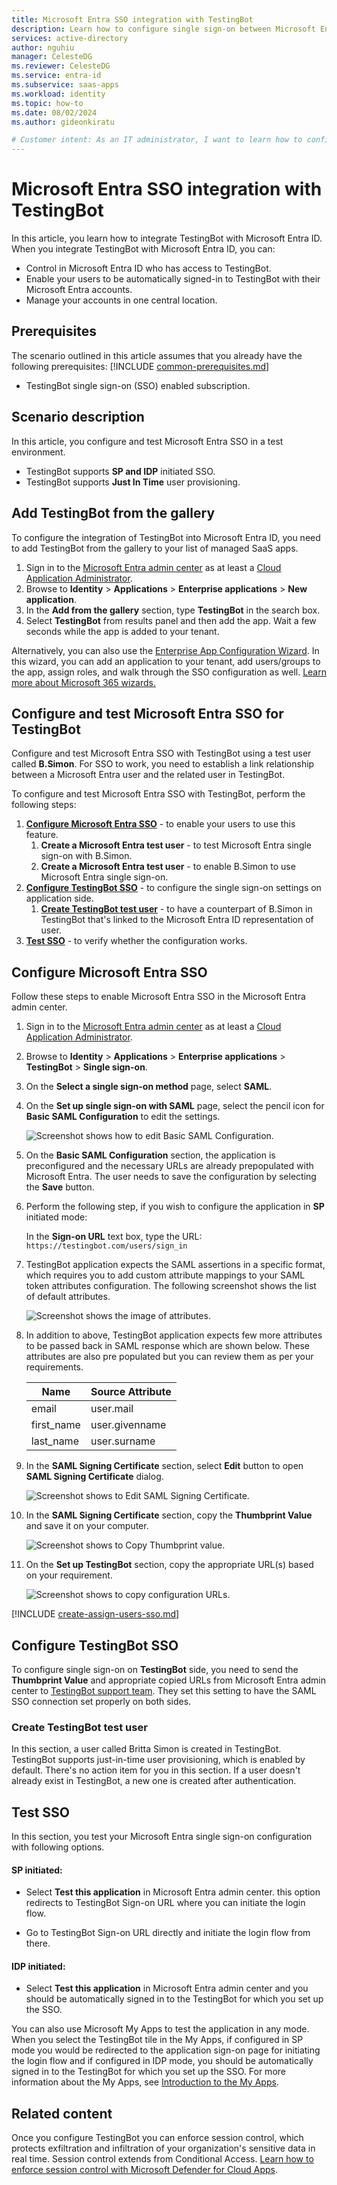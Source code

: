 ```yaml
---
title: Microsoft Entra SSO integration with TestingBot
description: Learn how to configure single sign-on between Microsoft Entra ID and TestingBot.
services: active-directory
author: nguhiu
manager: CelesteDG
ms.reviewer: CelesteDG
ms.service: entra-id
ms.subservice: saas-apps
ms.workload: identity
ms.topic: how-to
ms.date: 08/02/2024
ms.author: gideonkiratu

# Customer intent: As an IT administrator, I want to learn how to configure single sign-on between Microsoft Entra ID and Directory Services so that I can control who has access to Directory Services, enable automatic sign-in with Microsoft Entra accounts, and manage my accounts in one central location.
---
```


# Microsoft Entra SSO integration with TestingBot

In this article,  you learn how to integrate TestingBot with Microsoft Entra ID. When you integrate TestingBot with Microsoft Entra ID, you can:

* Control in Microsoft Entra ID who has access to TestingBot.
* Enable your users to be automatically signed-in to TestingBot with their Microsoft Entra accounts.
* Manage your accounts in one central location.

## Prerequisites
The scenario outlined in this article assumes that you already have the following prerequisites:
[!INCLUDE [common-prerequisites.md](~/identity/saas-apps/includes/common-prerequisites.md)]
* TestingBot single sign-on (SSO) enabled subscription.

## Scenario description

In this article,  you configure and test Microsoft Entra SSO in a test environment.

* TestingBot supports **SP and IDP** initiated SSO.
* TestingBot supports **Just In Time** user provisioning.

## Add TestingBot from the gallery

To configure the integration of TestingBot into Microsoft Entra ID, you need to add TestingBot from the gallery to your list of managed SaaS apps.

1. Sign in to the [Microsoft Entra admin center](https://entra.microsoft.com) as at least a [Cloud Application Administrator](~/identity/role-based-access-control/permissions-reference.md#cloud-application-administrator).
1. Browse to **Identity** > **Applications** > **Enterprise applications** > **New application**.
1. In the **Add from the gallery** section, type **TestingBot** in the search box.
1. Select **TestingBot** from results panel and then add the app. Wait a few seconds while the app is added to your tenant.

Alternatively, you can also use the [Enterprise App Configuration Wizard](https://portal.office.com/AdminPortal/home?Q=Docs#/azureadappintegration). In this wizard, you can add an application to your tenant, add users/groups to the app, assign roles, and walk through the SSO configuration as well. [Learn more about Microsoft 365 wizards.](/microsoft-365/admin/misc/azure-ad-setup-guides)

## Configure and test Microsoft Entra SSO for TestingBot

Configure and test Microsoft Entra SSO with TestingBot using a test user called **B.Simon**. For SSO to work, you need to establish a link relationship between a Microsoft Entra user and the related user in TestingBot.

To configure and test Microsoft Entra SSO with TestingBot, perform the following steps:

1. **[Configure Microsoft Entra SSO](#configure-microsoft-entra-sso)** - to enable your users to use this feature.
    1. **Create a Microsoft Entra test user** - to test Microsoft Entra single sign-on with B.Simon.
    1. **Create a Microsoft Entra test user** - to enable B.Simon to use Microsoft Entra single sign-on.
1. **[Configure TestingBot SSO](#configure-testingbot-sso)** - to configure the single sign-on settings on application side.
    1. **[Create TestingBot test user](#create-testingbot-test-user)** - to have a counterpart of B.Simon in TestingBot that's linked to the Microsoft Entra ID representation of user.
1. **[Test SSO](#test-sso)** - to verify whether the configuration works.

## Configure Microsoft Entra SSO

Follow these steps to enable Microsoft Entra SSO in the Microsoft Entra admin center.

1. Sign in to the [Microsoft Entra admin center](https://entra.microsoft.com) as at least a [Cloud Application Administrator](~/identity/role-based-access-control/permissions-reference.md#cloud-application-administrator).
1. Browse to **Identity** > **Applications** > **Enterprise applications** > **TestingBot** > **Single sign-on**.
1. On the **Select a single sign-on method** page, select **SAML**.
1. On the **Set up single sign-on with SAML** page, select the pencil icon for **Basic SAML Configuration** to edit the settings.

   ![Screenshot shows how to edit Basic SAML Configuration.](common/edit-urls.png "Basic Configuration")

1. On the **Basic SAML Configuration** section, the application is preconfigured and the necessary URLs are already prepopulated with Microsoft Entra. The user needs to save the configuration by selecting the **Save** button.

1. Perform the following step, if you wish to configure the application in **SP** initiated mode:

    In the **Sign-on URL** text box, type the URL:
    `https://testingbot.com/users/sign_in`

1. TestingBot application expects the SAML assertions in a specific format, which requires you to add custom attribute mappings to your SAML token attributes configuration. The following screenshot shows the list of default attributes.

	![Screenshot shows the image of attributes.](common/default-attributes.png "Image")

1. In addition to above, TestingBot application expects few more attributes to be passed back in SAML response which are shown below. These attributes are also pre populated but you can review them as per your requirements.
	
	| Name | Source Attribute|
	| ---------------| --------- |
	| email | user.mail |
    | first_name | user.givenname |
    | last_name | user.surname |

1. In the **SAML Signing Certificate** section, select **Edit** button to open **SAML Signing Certificate** dialog.

	![Screenshot shows to Edit SAML Signing Certificate.](common/edit-certificate.png "Edit")

1. In the **SAML Signing Certificate** section, copy the **Thumbprint Value** and save it on your computer.

    ![Screenshot shows to Copy Thumbprint value.](common/copy-thumbprint.png "Thumbprint")

1. On the **Set up TestingBot** section, copy the appropriate URL(s) based on your requirement.

	![Screenshot shows to copy configuration URLs.](common/copy-configuration-urls.png "Metadata")

[!INCLUDE [create-assign-users-sso.md](~/identity/saas-apps/includes/create-assign-users-sso.md)]

## Configure TestingBot SSO

To configure single sign-on on **TestingBot** side, you need to send the **Thumbprint Value** and appropriate copied URLs from Microsoft Entra admin center to [TestingBot support team](mailto:info@testingbot.com). They set this setting to have the SAML SSO connection set properly on both sides.

### Create TestingBot test user

In this section, a user called Britta Simon is created in TestingBot. TestingBot supports just-in-time user provisioning, which is enabled by default. There's no action item for you in this section. If a user doesn't already exist in TestingBot, a new one is created after authentication.

## Test SSO 

In this section, you test your Microsoft Entra single sign-on configuration with following options.
 
#### SP initiated:
 
* Select **Test this application** in Microsoft Entra admin center. this option redirects to TestingBot Sign-on URL where you can initiate the login flow.  
 
* Go to TestingBot Sign-on URL directly and initiate the login flow from there.
 
#### IDP initiated:
 
* Select **Test this application** in Microsoft Entra admin center and you should be automatically signed in to the TestingBot for which you set up the SSO.
 
You can also use Microsoft My Apps to test the application in any mode. When you select the TestingBot tile in the My Apps, if configured in SP mode you would be redirected to the application sign-on page for initiating the login flow and if configured in IDP mode, you should be automatically signed in to the TestingBot for which you set up the SSO. For more information about the My Apps, see [Introduction to the My Apps](https://support.microsoft.com/account-billing/sign-in-and-start-apps-from-the-my-apps-portal-2f3b1bae-0e5a-4a86-a33e-876fbd2a4510).

## Related content

Once you configure TestingBot you can enforce session control, which protects exfiltration and infiltration of your organization's sensitive data in real time. Session control extends from Conditional Access. [Learn how to enforce session control with Microsoft Defender for Cloud Apps](/cloud-app-security/proxy-deployment-any-app).